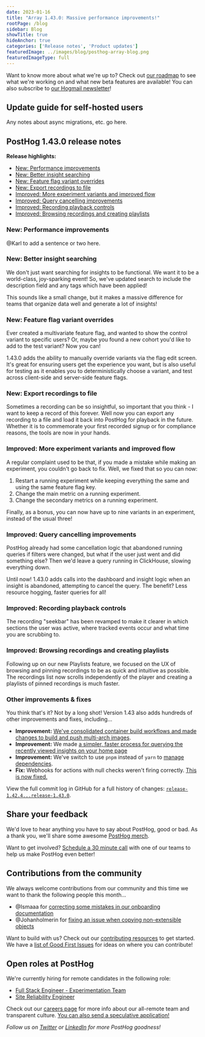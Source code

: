 ```yaml
---
date: 2023-01-16
title: "Array 1.43.0: Massive performance improvements!"
rootPage: /blog
sidebar: Blog
showTitle: true
hideAnchor: true
categories: ['Release notes', 'Product updates']
featuredImage: ../images/blog/posthog-array-blog.png
featuredImageType: full
---
```


Want to know more about what we're up to? Check out [our roadmap](/roadmap) to see what we're working on and what new beta features are available! You can also subscribe to [our Hogmail newsletter](/newsletter)!

## Update guide for self-hosted users

Any notes about async migrations, etc. go here.

## PostHog 1.43.0 release notes

**Release highlights:**

- [New: Performance improvements](#new-performance-improvements)
- [New: Better insight searching](#new-better-insight-searching)
- [New: Feature flag variant overrides](#new-feature-flag-variant-overrides)
- [New: Export recordings to file](#new-export-recordings-to-file)
- [Improved: More experiment variants and improved flow](#improved-more-experiment-variants-and-improved-flow)
- [Improved: Query cancelling improvements](#improved-query-cancelling-improvements)
- [Improved: Recording playback controls](#improved-recording-playback-controls)
- [Improved: Browsing recordings and creating playlists](#improved-browsing-recordings-and-creating-playlists)

### New: Performance improvements

@Karl to add a sentence or two here. 

### New: Better insight searching
We don't just want searching for insights to be functional. We want it to be a world-class, joy-sparking event! So, we've updated search to include the description field and any tags which have been applied!

This sounds like a small change, but it makes a massive difference for teams that organize data well and generate a lot of insights!

### New: Feature flag variant overrides
Ever created a multivariate feature flag, and wanted to show the control variant to specific users? Or, maybe you found a new cohort you'd like to add to the test variant? Now you can!

1.43.0 adds the ability to  manually override variants via the flag edit screen. It's great for ensuring users get the experience you want, but is also useful for testing as it enables you to deterministically choose a variant, and test across client-side and server-side feature flags.

### New: Export recordings to file
Sometimes a recording can be so insightful, so important that you think - I want to keep a record of this forever. Well now you can export any recording to a file and load it back into PostHog for playback in the future. Whether it is to commemorate your first recorded signup or for compliance reasons, the tools are now in your hands.

### Improved: More experiment variants and improved flow
A regular complaint used to be that, if you made a mistake while making an experiment, you couldn't go back to fix. Well, we fixed that so you can now:

1. Restart a running experiment while keeping everything the same and using the same feature flag key.
2. Change the main metric on a running experiment.
3. Change the secondary metrics on a running experiment.

Finally, as a bonus, you can now have up to nine variants in an experiment, instead of the usual three!

### Improved: Query cancelling improvements
PostHog already had some cancellation logic that abandoned running queries if filters were changed, but what if the user just went and did something else? Then we'd leave a query running in ClickHouse, slowing everything down. 

Until now! 1.43.0 adds calls into the dashboard and insight logic when an insight is abandoned, attempting to cancel the query. The benefit? Less resource hogging, faster queries for all!

### Improved: Recording playback controls 
The recording "seekbar" has been revamped to make it clearer in which sections the user was active, where tracked events occur and what time you are scrubbing to.

### Improved: Browsing recordings and creating playlists
Following up on our new Playlists feature, we focused on the UX of browsing and pinning recordings to be as quick and intuitive as possible. The recordings list now scrolls independently of the player and creating a playlists of pinned recordings is much faster.


### Other improvements & fixes

You think that's it? Not by a long shot! Version 1.43 also adds hundreds of other improvements and fixes, including...

- **Improvement:** [We've consolidated container build workflows and made changes to build and push multi-arch images](https://github.com/PostHog/posthog/pull/13543).
- **Improvement:** We made [a simpler, faster process for querying the recently viewed insights on your home page](https://github.com/PostHog/posthog/pull/13529)
- **Improvement:** We've switch to use `pnpm` instead of `yarn` to [manage dependencies](https://github.com/PostHog/posthog/pull/13190).
- **Fix:** Webhooks for actions with null checks weren't firing correctly. [This is now fixed.](https://github.com/PostHog/posthog/issues/12893)

View the full commit log in GitHub for a full history of changes: [`release-1.42.4...release-1.43.0`](https://github.com/PostHog/posthog/compare/release-1.42.0...release-1.43.0).

## Share your feedback
We'd love to hear anything you have to say about PostHog, good or bad. As a thank you, we'll share some awesome [PostHog merch](https://merch.posthog.com).

Want to get involved? [Schedule a 30 minute call](https://calendly.com/posthog-feedback) with one of our teams to help us make PostHog even better!

## Contributions from the community
We always welcome contributions from our community and this time we want to thank the following people this month...

- @Ismaaa for [correcting some mistakes in our onboarding documentation](https://github.com/PostHog/posthog.com/pull/1840)
- @Johanholmerin for [fixing an issue when copying non-extensible objects](https://github.com/PostHog/posthog-js/pull/478)

Want to build with us? Check out our [contributing resources](/docs/contribute) to get started. We have a [list of Good First Issues](https://github.com/PostHog/posthog/issues?q=is%3Aopen+is%3Aissue+label%3A%22good+first+issue%22) for ideas on where you can contribute!

## Open roles at PostHog
We're currently hiring for remote candidates in the following role:

- [Full Stack Engineer - Experimentation Team](/careers/full-stack-engineer-experimentation)
- [Site Reliability Engineer](/careers/site-reliability-engineer)

Check out our [careers page](https://posthog.com/careers) for more info about our all-remote team and transparent culture. [You can also send a speculative application!](mailto:careers@posthog.com)

_Follow us on [Twitter](https://twitter.com/PostHog) or [LinkedIn](https://linkedin.com/company/posthog) for more PostHog goodness!_

<ArrayCTA />
